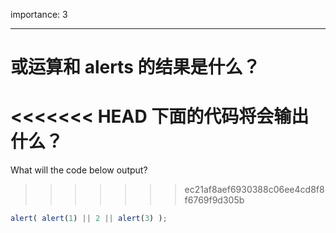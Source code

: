 importance: 3

---

# 或运算和 alerts 的结果是什么？

<<<<<<< HEAD
下面的代码将会输出什么？
=======
What will the code below output?
>>>>>>> ec21af8aef6930388c06ee4cd8f8f6769f9d305b

```js
alert( alert(1) || 2 || alert(3) );
```

